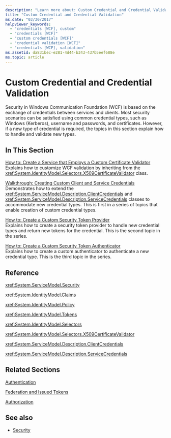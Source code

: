 ```yaml
---
description: "Learn more about: Custom Credential and Credential Validation"
title: "Custom Credential and Credential Validation"
ms.date: "03/30/2017"
helpviewer_keywords: 
  - "credentials [WCF], custom"
  - "credentials [WCF]"
  - "custom credentials [WCF]"
  - "credential validation [WCF]"
  - "credentials [WCF], validation"
ms.assetid: da831bec-e281-4d44-b343-437b5eef688e
ms.topic: article
---
```

# Custom Credential and Credential Validation

Security in Windows Communication Foundation (WCF) is based on the exchange of credentials between services and clients. Most security scenarios can be satisfied using common credential types, such as Windows (Kerberos), username and passwords, and certificates. However, if a new type of credential is required, the topics in this section explain how to handle and validate new types.  
  
## In This Section  

 [How to: Create a Service that Employs a Custom Certificate Validator](how-to-create-a-service-that-employs-a-custom-certificate-validator.md)  
 Explains how to customize WCF validation by inheriting from the <xref:System.IdentityModel.Selectors.X509CertificateValidator> class.  
  
 [Walkthrough: Creating Custom Client and Service Credentials](walkthrough-creating-custom-client-and-service-credentials.md)  
 Demonstrates how to extend the <xref:System.ServiceModel.Description.ClientCredentials> and <xref:System.ServiceModel.Description.ServiceCredentials> classes to accommodate new credential types. This is first in a series of topics that enable creation of custom credential types.  
  
 [How to: Create a Custom Security Token Provider](how-to-create-a-custom-security-token-provider.md)  
 Explains how to create a security token provider to handle new credential types and return new tokens for the credential. This is the second topic in the series.  
  
 [How to: Create a Custom Security Token Authenticator](how-to-create-a-custom-security-token-authenticator.md)  
 Explains how to create a custom authenticator to authenticate a new credential type. This is the third topic in the series.  
  
## Reference  

 <xref:System.ServiceModel.Security>  
  
 <xref:System.IdentityModel.Claims>  
  
 <xref:System.IdentityModel.Policy>  
  
 <xref:System.IdentityModel.Tokens>  
  
 <xref:System.IdentityModel.Selectors>  
  
 <xref:System.IdentityModel.Selectors.X509CertificateValidator>  
  
 <xref:System.ServiceModel.Description.ClientCredentials>  
  
 <xref:System.ServiceModel.Description.ServiceCredentials>  
  
## Related Sections  

 [Authentication](../feature-details/authentication-in-wcf.md)  
  
 [Federation and Issued Tokens](../feature-details/federation-and-issued-tokens.md)  
  
 [Authorization](../feature-details/authorization-in-wcf.md)  
  
## See also

- [Security](../feature-details/security.md)
